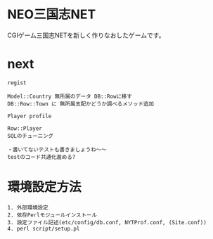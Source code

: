 # NEO三国志NET
CGIゲーム三国志NETを新しく作りなおしたゲームです。  

# next
```
regist

Model::Country 無所属のデータ DB::Rowに移す
DB::Row::Town に 無所属支配かどうか調べるメソッド追加

Player profile

Row::Player
SQLのチューニング

・書いてないテストも書きましょうね〜〜
testのコード共通化進める?
```

# 環境設定方法
```
1. 外部環境設定
2. 依存Perlモジュールインストール
3. 設定ファイル記述(etc/config/db.conf, NYTProf.conf, (Site.conf))
4. perl script/setup.pl
```

